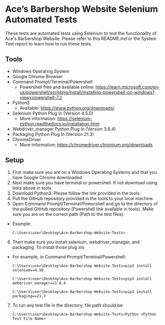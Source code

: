 # Ace’s Barbershop Website Selenium Automated Tests

These tests are automated tests using Selenium to test the functionality of Ace's Barbershop Website. Please refer to this README.md or the System Test report to learn how to run these tests.

## Tools 

* Windows Operating System
* Google Chrome Browser
* Command Prompt/Terminal/Powershell
  - Powershell free and available online: https://learn.microsoft.com/en-us/powershell/scripting/install/installing-powershell-on-windows?view=powershell-7.2
* Python3
  - Available: https://www.python.org/downloads/
* Selenium Python Plug In (Version 4.5.0)
  - More information: https://selenium-python.readthedocs.io/installation.html
* Webdriver_manager Python Plug In (Version 3.8.4)
* Packaging Python Plug In (Version 21.3)
* ChromeDriver
  - More information: https://chromedriver.chromium.org/downloads


## Setup
1. First make sure you are on a Windows Operating Systems and that you have Google Chrome downloaded
2. Next make sure you have terminal or powershell. If not download using links above in tools
3. Download Python3. Please follow the link provided in the tools.
4. Pull the GitHub repository provided in the tools to your local machine. 
5. Open Command Prompt/Terminal/Powershell and go to the directory of the pulled GitHub repository (Powershell link available in tools). Make sure you are on the correct path (Path to the test files). 
  - Example: 
    ```
    C:\Users\user\Desktop\Ace-Barbershop-Website-Tests>
    ```
6. Then make sure you install selenium, webdriver_manager, and packaging. To install those plug ins
  - For example, in Command Prompt/Terminal/Powershell:
    ```
    C:\Users\user\Desktop\Ace-Barbershop-Website-Tests>pip3 install selenium==4.50
    
    C:\Users\user\Desktop\Ace-Barbershop-Website-Tests>pip3 install webdriver_manager==3.8.4

    C:\Users\user\Desktop\Ace-Barbershop-Website-Tests>pip3 install packaging==21.3
    ```
7. To run any test file in the directory, file path should be:
    ```
    C:\Users\user\Desktop\Ace-Barbershop-Website-Tests>Python <Python Test File Name>
    ```
